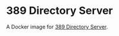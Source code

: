 # 389 Directory Server

A Docker image for [389 Directory Server](https://directory.fedoraproject.org).
